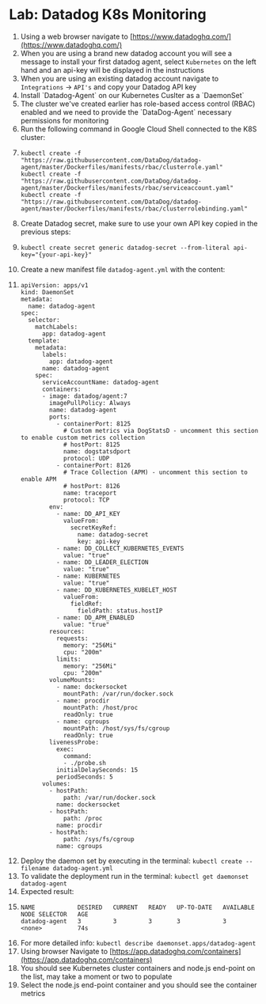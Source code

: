 # Lab: Datadog K8s Monitoring

1. Using a web browser navigate to [https://www.datadoghq.com/](https://www.datadoghq.com/)
2. When you are using a brand new datadog account you will see a message to install your first datadog agent, select `Kubernetes` on the left hand and an api-key will be displayed in the instructions
3. When you are using an existing datadog account navigate to `Integrations` -&gt; `API's` and copy your Datadog API key
4. Install \`Datadog-Agent\` on our Kubernetes Cuslter as a \`DaemonSet\`
5. The cluster we've created earlier has role-based access control \(RBAC\) enabled and we need to provide the \`DataDog-Agent\` necessary permissions for monitoring
6. Run the following command in Google Cloud Shell connected to the K8S cluster:
7. ```
   kubectl create -f "https://raw.githubusercontent.com/DataDog/datadog-agent/master/Dockerfiles/manifests/rbac/clusterrole.yaml"
   kubectl create -f "https://raw.githubusercontent.com/DataDog/datadog-agent/master/Dockerfiles/manifests/rbac/serviceaccount.yaml"
   kubectl create -f "https://raw.githubusercontent.com/DataDog/datadog-agent/master/Dockerfiles/manifests/rbac/clusterrolebinding.yaml"
   ```
8. Create Datadog secret, make sure to use your own API key copied in the previous steps:
9. ```
   kubectl create secret generic datadog-secret --from-literal api-key="{your-api-key}"
   ```
10. Create a new manifest file `datadog-agent.yml` with the content:
11. ```
    apiVersion: apps/v1
    kind: DaemonSet
    metadata:
      name: datadog-agent
    spec:
      selector:
        matchLabels:
          app: datadog-agent
      template:
        metadata:
          labels:
            app: datadog-agent
          name: datadog-agent
        spec:
          serviceAccountName: datadog-agent
          containers:
          - image: datadog/agent:7
            imagePullPolicy: Always
            name: datadog-agent
            ports:
              - containerPort: 8125
                # Custom metrics via DogStatsD - uncomment this section to enable custom metrics collection
                # hostPort: 8125
                name: dogstatsdport
                protocol: UDP
              - containerPort: 8126
                # Trace Collection (APM) - uncomment this section to enable APM
                # hostPort: 8126
                name: traceport
                protocol: TCP
            env:
              - name: DD_API_KEY
                valueFrom:
                  secretKeyRef:
                    name: datadog-secret
                    key: api-key
              - name: DD_COLLECT_KUBERNETES_EVENTS
                value: "true"
              - name: DD_LEADER_ELECTION
                value: "true"
              - name: KUBERNETES
                value: "true"
              - name: DD_KUBERNETES_KUBELET_HOST
                valueFrom:
                  fieldRef:
                    fieldPath: status.hostIP
              - name: DD_APM_ENABLED
                value: "true"
            resources:
              requests:
                memory: "256Mi"
                cpu: "200m"
              limits:
                memory: "256Mi"
                cpu: "200m"
            volumeMounts:
              - name: dockersocket
                mountPath: /var/run/docker.sock
              - name: procdir
                mountPath: /host/proc
                readOnly: true
              - name: cgroups
                mountPath: /host/sys/fs/cgroup
                readOnly: true
            livenessProbe:
              exec:
                command:
                - ./probe.sh
              initialDelaySeconds: 15
              periodSeconds: 5
          volumes:
            - hostPath:
                path: /var/run/docker.sock
              name: dockersocket
            - hostPath:
                path: /proc
              name: procdir
            - hostPath:
                path: /sys/fs/cgroup
              name: cgroups
    ```
12. Deploy the daemon set by executing in the terminal: `kubectl create --filename datadog-agent.yml`
13. To validate the deployment run in the terminal: `kubectl get daemonset datadog-agent`
14. Expected result:
15. ```
    NAME            DESIRED   CURRENT   READY   UP-TO-DATE   AVAILABLE   NODE SELECTOR   AGE
    datadog-agent   3         3         3       3            3           <none>          74s
    ```
16. For more detailed info: `kubectl describe daemonset.apps/datadog-agent`
17. Using browser Navigate to [https://app.datadoghq.com/containers](https://app.datadoghq.com/containers)
18. You should see Kubernetes cluster containers and node.js end-point on the list, may take a moment or two to populate
19. Select the node.js end-point container and you should see the container metrics



